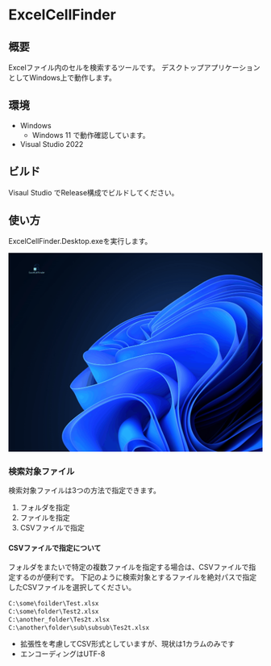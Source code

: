 ﻿# ExcelCellFinder
## 概要
Excelファイル内のセルを検索するツールです。
デスクトップアプリケーションとしてWindows上で動作します。
## 環境
- Windows
	- Windows 11 で動作確認しています。
- Visual Studio 2022
## ビルド
Visaul Studio でRelease構成でビルドしてください。
## 使い方
ExcelCellFinder.Desktop.exeを実行します。

![launch](images/launch.gif)

### 検索対象ファイル
検索対象ファイルは3つの方法で指定できます。
1. フォルダを指定
1. ファイルを指定
1. CSVファイルで指定

#### CSVファイルで指定について
フォルダをまたいで特定の複数ファイルを指定する場合は、CSVファイルで指定するのが便利です。
下記のように検索対象とするファイルを絶対パスで指定したCSVファイルを選択してください。

```csv
C:\some\foilder\Test.xlsx
C:\some\folder\Test2.xlsx
C:\another_folder\Tes2t.xlsx
C:\another\folder\sub\subsub\Tes2t.xlsx
```
- 拡張性を考慮してCSV形式としていますが、現状は1カラムのみです
- エンコーディングはUTF-8